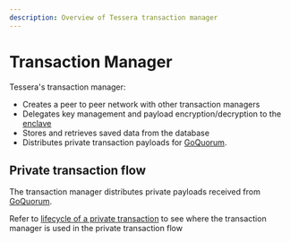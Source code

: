 ```yaml
---
description: Overview of Tessera transaction manager
---
```


# Transaction Manager

Tessera's transaction manager:

- Creates a peer to peer network with other transaction managers
- Delegates key management and payload encryption/decryption to the [enclave](Enclave.md)
- Stores and retrieves saved data from the database
- Distributes private transaction payloads for [GoQuorum].

## Private transaction flow

The transaction manager distributes private payloads received from [GoQuorum].

Refer to [lifecycle of a private transaction](https://docs.goquorum.consensys.net/Concepts/Privacy/PrivateTransactionLifecycle/) to see where the transaction manager is used in the private transaction flow

[GoQuorum]: https://docs.goquorum.consensys.net/
